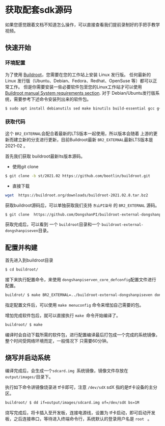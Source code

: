 # 获取配套sdk源码
如果您感觉跟着文档不知道怎么操作，可以直接查看我们提前录制好的手把手教学视频。

## 快速开始

### 环境配置

 为了使用 [Buildroot](https://www.builroot.org)，您需要在您的工作站上安装 Linux 发行版。 任何最新的 Linux 发行版（Ubuntu、Debian、Fedora、Redhat、OpenSuse 等）都可以正常工作。
但是你需要安装一些必要软件包至您的Linux工作站才可以使用[Buildroot manual System requirements section](https://buildroot.org/downloads/manual/manual.html#requirement). 对于 Debian/Ubuntu发行版系统，需要参考下述命令安装列出来的软件包。

```bash
$ sudo apt install debianutils sed make binutils build-essential gcc g++ bash patch gzip bzip2 perl tar cpio unzip rsync file bc git
```

### 获取代码

 这个 `BR2_EXTERNAL`会配合着最新的LTS版本一起使用，所以版本会随着 上游的更新而建立新的分支进行更新，目前Buildroot最新 `BR2_EXTERNAL`最新LTS版本是 2021-02 。

首先我们获取 buildroot最新lts版本源码。

- 使用git clone
  

```bash
$ git clone -b st/2021.02 https://github.com/bootlin/buildroot.git
```

- 直接下载
  

```bash
wget  https://buildroot.org/downloads/buildroot-2021.02.8.tar.bz2
```

 获取buildroot源码后，可以单独获取我们支持 `东山PI柒号` 的 `BR2_EXTERNAL` 源码。

```bash
$ git clone  https://github.com/DongshanPI/buildroot-external-dongshanpiseven.git
```

获取完成后，可以看到 一个 `buildroot`目录和一个 `buildroot-external-dongshanpiseven`目录。

## 配置并构建

 首先进入到buildroot目录

```bash
$ cd buildroot/
```

 接下来执行配置命令，来使用 `dongshanpiserven_core_defconfig`配置文件进行配置。

```bash
buildrot/ $ make BR2_EXTERNAL=../buildroot-external-dongshanpiseven dongshanpiseven_core_defconfig
```

 指定配置文件后，可以使用 `make menuconfig` 命令来增加自己需要的包。

 增加完成软件包后，就可以直接执行 `make `命令开始编译了。

```bash
buildroot/ $ make
```

 编译时会自动下载所需的软件包，进行配置编译最后打包成一个完成的系统镜像，整个时间受网络环境而定，一般情况下 只需要60分钟。

## 烧写并启动系统

 编译完成后，会生成一个`sdcard.img `系统镜像，镜像文件存放在 `output/images/`目录下。

 执行如下命令讲镜像烧录进 tf卡即可，注意 `/dev/sdX` sdX 指的是tf卡设备的主分区。

```bash
buildroot/ $ dd if=output/images/sdcard.img of=/dev/sdX bs=1M
```

 烧写完成后，将卡插入至开发板，连接电源线，设置为 tf卡启动，即可启动开发板，之后连接串口，等待进入终端命令行，系统默认的登录用户名是 `root ` 。
